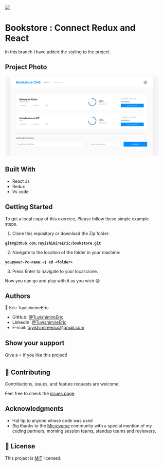 
![](https://img.shields.io/badge/Microverse-blueviolet)

# Bookstore : Connect Redux and React
In this branch I have added the styling to the project.

## Project Photo
![bookstore](./pic.png)

## Built With 

- React Js
- Redux
- Vs code

## Getting Started
To get a local copy of this exercice, Please follow these simple example steps.

1. Clone this repository or download the Zip folder:

**``git@github.com:TuyishimireEric/bookstore.git``**

2. Navigate to the location of the folder in your machine:

**``you@your-Pc-name:~$ cd <folder>``**

3. Press Enter to navigate to your local clone.

Now you can go and play with it as you wish :smile:

## Authors

👤 Eric TuyishimireEric

- GitHub: [@TuyishimireEric](https://github.com/TuyishimireEric)
- LinkedIn: [@TuyishimireEric](https://www.linkedin.com/in/Tuyishimire-Eric-32426b21a/)
- E-mail: <a href="mailto:tuyishimireericc@gmail.com">tuyishimireericc@gmail.com</a>


## Show your support
Give a ⭐️ if you like this project!

## 🤝 Contributing

Contributions, issues, and feature requests are welcome!

Feel free to check the [issues page](https://github.com/TuyishimireEric/bookstore/issues).

## Acknowledgments

- Hat tip to anyone whose code was used
- Big thanks to the [Microverse](https://bit.ly/MicroverseTN) community with a special mention of my coding partners, morning session teams, standup teams and reviewers.

## 📝 License
This project is [MIT](./LICENSE.txt) licensed.
